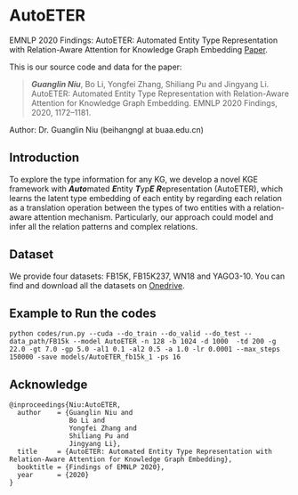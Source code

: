 # AutoETER
EMNLP 2020 Findings: AutoETER: Automated Entity Type Representation with Relation-Aware Attention for Knowledge Graph Embedding [Paper](https://www.aclweb.org/anthology/2020.findings-emnlp.105.pdf).

This is our source code and data for the paper:
>***Guanglin Niu***, Bo Li, Yongfei Zhang, Shiliang Pu and Jingyang Li. AutoETER: Automated Entity Type Representation with Relation-Aware Attention for Knowledge Graph Embedding. EMNLP 2020 Findings, 2020, 1172–1181.

Author: Dr. Guanglin Niu (beihangngl at buaa.edu.cn)

## Introduction
To explore the type information for any KG, we develop a novel KGE framework with ***Auto***mated ***E***ntity ***T***yp***E*** ***R***epresentation (AutoETER), which learns the latent type embedding of each entity by regarding each relation as a translation operation between the types of two entities with a relation-aware attention mechanism. Particularly, our approach could model and infer all the relation patterns and complex relations. 

## Dataset
We provide four datasets: FB15K, FB15K237, WN18 and YAGO3-10. You can find and download all the datasets on [Onedrive](https://1drv.ms/u/s!AjhjEjaTE0SbbceogcmdwSu9ME?e=zfw6sN).

## Example to Run the codes
    python codes/run.py --cuda --do_train --do_valid --do_test --data_path/FB15k --model AutoETER -n 128 -b 1024 -d 1000  -td 200 -g 22.0 -gt 7.0 -gp 5.0 -al1 0.1 -al2 0.5 -a 1.0 -lr 0.0001 --max_steps 150000 -save models/AutoETER_fb15k_1 -ps 16
    
## Acknowledge
    @inproceedings{Niu:AutoETER,
      author    = {Guanglin Niu and
                   Bo Li and
                   Yongfei Zhang and
                   Shiliang Pu and
                   Jingyang Li},
      title     = {AutoETER: Automated Entity Type Representation with Relation-Aware Attention for Knowledge Graph Embedding},
      booktitle = {Findings of EMNLP 2020},
      year      = {2020}
    }
